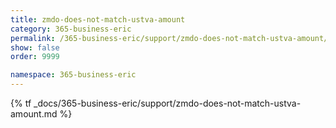 ```yaml
---
title: zmdo-does-not-match-ustva-amount
category: 365-business-eric
permalink: /365-business-eric/support/zmdo-does-not-match-ustva-amount/
show: false
order: 9999

namespace: 365-business-eric
---
```


{% tf _docs/365-business-eric/support/zmdo-does-not-match-ustva-amount.md %}